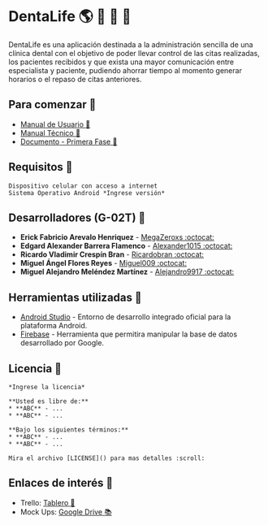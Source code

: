# DentaLife :earth_americas: :iphone: :hospital: :pill:
DentaLife es una aplicación destinada a la administración sencilla de una clínica dental con el objetivo de poder llevar control de las citas realizadas, los pacientes recibidos y que exista una mayor comunicación entre especialista y paciente, pudiendo ahorrar tiempo al momento generar horarios o el repaso de citas anteriores.

## Para comenzar :milky_way:
* [Manual de Usuario :boy:]()
* [Manual Técnico :construction_worker:]()
* [Documento - Primera Fase :bookmark_tabs:]()

## Requisitos :eyes:
```
Dispositivo celular con acceso a internet
Sistema Operativo Android *Ingrese versión*
```

## Desarrolladores (G-02T) :busts_in_silhouette:
* **Erick Fabricio Arevalo Henriquez** - [MegaZeroxs :octocat:](https://github.com/MegaZeroxs)
* **Edgard Alexander Barrera Flamenco** - [Alexander1015 :octocat:](https://github.com/Alexander1015)
* **Ricardo Vladimir Crespín Bran** - [Ricardobran :octocat:](https://github.com/Ricardobran)
* **Miguel Ángel Flores Reyes** - [Miguel009 :octocat:](https://github.com/Miguel009)
* **Miguel Alejandro Meléndez Martínez** - [Alejandro9917 :octocat:](https://github.com/Alejandro9917)

## Herramientas utilizadas :hammer:
* [Android Studio](https://developer.android.com/) - Entorno de desarrollo integrado oficial para la plataforma Android.
* [Firebase](https://firebase.google.com/?hl=es) - Herramienta que permitira manipular la base de datos desarrollado por Google.

## Licencia :closed_lock_with_key:
```
*Ingrese la licencia*

**Usted es libre de:**
* **ABC** - ...
* **ABC** - ...

**Bajo los siguientes términos:**
* **ABC** - ...
* **ABC** - ...

Mira el archivo [LICENSE]() para mas detalles :scroll:
```

## Enlaces de interés :mag_right:
* Trello: [Tablero :bookmark:](https://trello.com/b/vXwkF00o/moviles)
* Mock Ups: [Google Drive :books:](https://drive.google.com/file/d/1s6jMEE_X3fX0Sqk5lpn6Qs7sB1OR-C8s/view?fbclid=IwAR2rRPdVRu1xivALsAkUJPFi7RHMG8sU4TT7NaWviVnDpYmgYec20iyYzP4)
